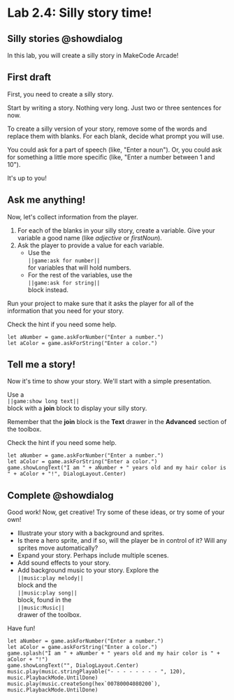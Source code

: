 # Lab 2.4: Silly story time!

## Silly stories @showdialog

In this lab, you will create a silly story in MakeCode Arcade!

## First draft

First, you need to create a silly story.

Start by writing a story. Nothing very long.
Just two or three sentences for now.

To create a silly version of your story, remove some of the words
and replace them with blanks.
For each blank, decide what prompt you will use.

You could ask for a part of speech (like, "Enter a noun").
Or, you could ask for something a little more specific
(like, "Enter a number between 1 and 10").

It's up to you!

## Ask me anything!

Now, let's collect information from the player.

1.   For each of the blanks in your silly story, create a variable.
Give your variable a good name (like *adjective* or *firstNoun*).
1.   Ask the player to provide a value for each variable.
     -    Use the   
     ``||game:ask for number||``   
     for variables that will hold numbers.
     -    For the rest of the variables, use the   
     ``||game:ask for string||``  
     block instead.

Run your project to make sure that it asks the player for all of the
information that you need for your story.

Check the hint if you need some help.

```blocks
let aNumber = game.askForNumber("Enter a number.")
let aColor = game.askForString("Enter a color.")
```

## Tell me a story!

Now it's time to show your story. We'll start with a simple presentation.

Use a   
``||game:show long text||``   
block with a **join** block
to display your silly story.

Remember that the **join** block is the **Text** drawer in the
**Advanced** section of the toolbox.

Check the hint if you need some help.

```blocks
let aNumber = game.askForNumber("Enter a number.")
let aColor = game.askForString("Enter a color.")
game.showLongText("I am " + aNumber + " years old and my hair color is " + aColor + "!", DialogLayout.Center)
```

## Complete @showdialog

Good work! Now, get creative! Try some of these ideas, or try some of your own!

-    Illustrate your story with a background and sprites.
-    Is there a hero sprite, and if so, will the player be in control of it? Will any sprites move automatically?
-    Expand your story. Perhaps include multiple scenes.
-    Add sound effects to your story.
-    Add background music to your story. Explore the   
     ``||music:play melody||``   
     block and the   
     ``||music:play song||``   
     block, found in the   
     ``||music:Music||``   
     drawer of the toolbox.

Have fun!

```ghost
let aNumber = game.askForNumber("Enter a number.")
let aColor = game.askForString("Enter a color.")
game.splash("I am " + aNumber + " years old and my hair color is " + aColor + "!")
game.showLongText("", DialogLayout.Center)
music.play(music.stringPlayable("- - - - - - - - ", 120), music.PlaybackMode.UntilDone)
music.play(music.createSong(hex`00780004080200`), music.PlaybackMode.UntilDone)
```
